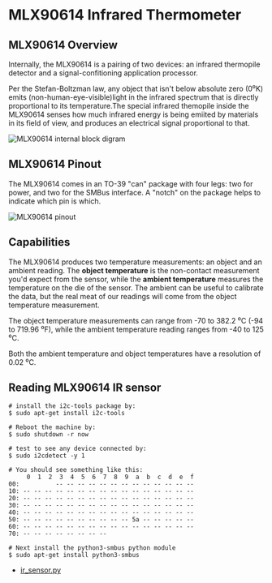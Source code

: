 # MLX90614  Infrared Thermometer

## MLX90614 Overview 

Internally, the MLX90614 is a pairing of two devices: an infrared thermopile detector and a signal-confitioning application processor.

Per the Stefan-Boltzman law, any object that isn't below absolute zero (0⁰K) emits (non-human-eye-visible)light in the infrared spectrum that is directly proportional to its temperature.The special infrared themopile inside the MLX90614 senses how much infrared energy is being emiited by materials in its field of view, and produces an electrical signal proportional to that.

![MLX90614 internal block digram](/imgs/raspberry/MLX90614_internal_block_digram.png?raw=true)

## MLX90614 Pinout 

The MLX90614 comes in an TO-39 "can" package with four legs: two for power, and two for the SMBus interface. A "notch" on the package helps to indicate which pin is which.

![MLX90614 pinout](/imgs/raspberry/mlx90614-pinout.png?raw=true)

## Capabilities

The MLX90614 produces two temperature measurements: an object and an ambient reading. The **object temperature** is the non-contact measurement you'd expect from the sensor, while the **ambient temperature** measures the temperature on the die of the sensor. The ambient can be useful to calibrate the data, but the real meat of our readings will come from the object temperature measurement.

The object temperature measurements can range from -70 to 382.2 ⁰C (-94 to 719.96 ⁰F), while the ambient temperature reading ranges from -40 to 125 ⁰C.

Both the ambient temperature and object temperatures have a resolution of 0.02 ⁰C.

## Reading MLX90614 IR sensor 

```
# install the i2c-tools package by:
$ sudo apt-get install i2c-tools

# Reboot the machine by:
$ sudo shutdown -r now 

# test to see any device connected by:
$ sudo i2cdetect -y 1

# You should see something like this:
     0  1  2  3  4  5  6  7  8  9  a  b  c  d  e  f
00:          -- -- -- -- -- -- -- -- -- -- -- -- --
10: -- -- -- -- -- -- -- -- -- -- -- -- -- -- -- --
20: -- -- -- -- -- -- -- -- -- -- -- -- -- -- -- --
30: -- -- -- -- -- -- -- -- -- -- -- -- -- -- -- --
40: -- -- -- -- -- -- -- -- -- -- -- -- -- -- -- --
50: -- -- -- -- -- -- -- -- -- -- 5a -- -- -- -- --
60: -- -- -- -- -- -- -- -- -- -- -- -- -- -- -- --
70: -- -- -- -- -- -- -- --          

# Next install the python3-smbus python module 
$ sudo apt-get install python3-smbus 
```

- [ir_sensor.py](/root/raspberrypi/RaspberryPiPrj/MLX90614/ir_sensor.py)
